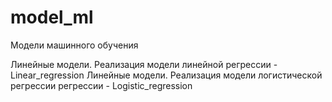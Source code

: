 # model_ml
Модели машинного обучения

Линейные модели. Реализация модели линейной регрессии - Linear_regression
Линейные модели. Реализация модели логистической регрессии регрессии - Logistic_regression
